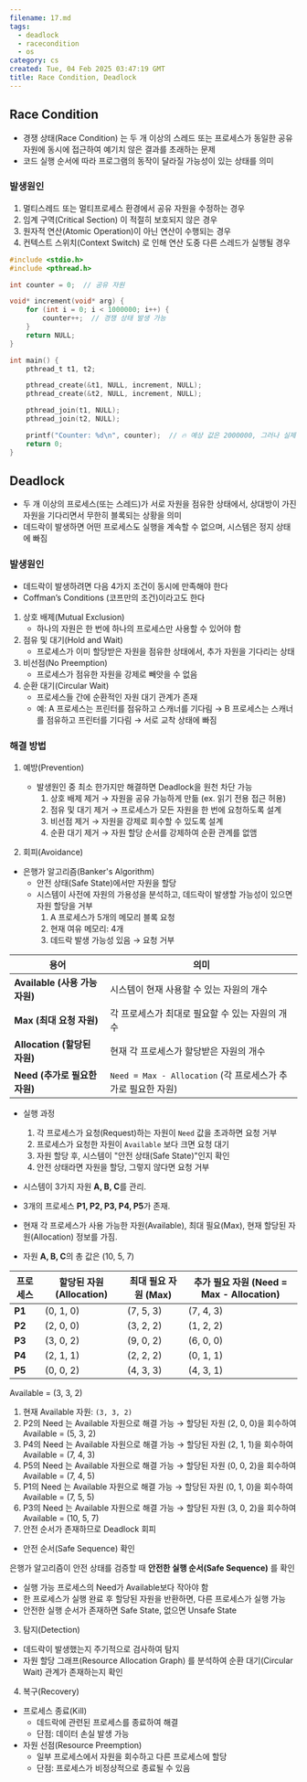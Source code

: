```yaml
---
filename: 17.md
tags:
  - deadlock
  - racecondition
  - os
category: cs
created: Tue, 04 Feb 2025 03:47:19 GMT
title: Race Condition, Deadlock
---
```


## Race Condition

- 경쟁 상태(Race Condition) 는 두 개 이상의 스레드 또는 프로세스가 동일한 공유 자원에 동시에 접근하여 예기치 않은 결과를 초래하는 문제
- 코드 실행 순서에 따라 프로그램의 동작이 달라질 가능성이 있는 상태를 의미

### 발생원인

1. 멀티스레드 또는 멀티프로세스 환경에서 공유 자원을 수정하는 경우
2. 임계 구역(Critical Section) 이 적절히 보호되지 않은 경우
3. 원자적 연산(Atomic Operation)이 아닌 연산이 수행되는 경우
4. 컨텍스트 스위치(Context Switch) 로 인해 연산 도중 다른 스레드가 실행될 경우

```c title="race condition"
#include <stdio.h>
#include <pthread.h>

int counter = 0;  // 공유 자원

void* increment(void* arg) {
    for (int i = 0; i < 1000000; i++) {
        counter++;  // 경쟁 상태 발생 가능
    }
    return NULL;
}

int main() {
    pthread_t t1, t2;

    pthread_create(&t1, NULL, increment, NULL);
    pthread_create(&t2, NULL, increment, NULL);

    pthread_join(t1, NULL);
    pthread_join(t2, NULL);

    printf("Counter: %d\n", counter);  // 🔥 예상 값은 2000000, 그러나 실제 값은 다를 수 있음
    return 0;
}
```

## Deadlock

- 두 개 이상의 프로세스(또는 스레드)가 서로 자원을 점유한 상태에서, 상대방이 가진 자원을 기다리면서 무한히 블록되는 상황을 의미
- 데드락이 발생하면 어떤 프로세스도 실행을 계속할 수 없으며, 시스템은 정지 상태에 빠짐

### 발생원인

- 데드락이 발생하려면 다음 4가지 조건이 동시에 만족해야 한다
- Coffman’s Conditions (코프만의 조건)이라고도 한다

1.  상호 배제(Mutual Exclusion)
    - 하나의 자원은 한 번에 하나의 프로세스만 사용할 수 있어야 함
2.  점유 및 대기(Hold and Wait)
    - 프로세스가 이미 할당받은 자원을 점유한 상태에서, 추가 자원을 기다리는 상태
3.  비선점(No Preemption)
    - 프로세스가 점유한 자원을 강제로 빼앗을 수 없음
4.  순환 대기(Circular Wait)
    - 프로세스들 간에 순환적인 자원 대기 관계가 존재
    - 예: A 프로세스는 프린터를 점유하고 스캐너를 기다림 → B 프로세스는 스캐너를 점유하고 프린터를 기다림 → 서로 교착 상태에 빠짐

### 해결 방법

1. 예방(Prevention)

   - 발생원인 중 최소 한가지만 해결하면 Deadlock을 원천 차단 가능
     1. 상호 배제 제거 → 자원을 공유 가능하게 만듦 (ex. 읽기 전용 접근 허용)
     2. 점유 및 대기 제거 → 프로세스가 모든 자원을 한 번에 요청하도록 설계
     3. 비선점 제거 → 자원을 강제로 회수할 수 있도록 설계
     4. 순환 대기 제거 → 자원 할당 순서를 강제하여 순환 관계를 없앰

2. 회피(Avoidance)

- 은행가 알고리즘(Banker's Algorithm)
  - 안전 상태(Safe State)에서만 자원을 할당
  - 시스템이 사전에 자원의 가용성을 분석하고, 데드락이 발생할 가능성이 있으면 자원 할당을 거부
    1. A 프로세스가 5개의 메모리 블록 요청
    2. 현재 여유 메모리: 4개
    3. 데드락 발생 가능성 있음 → 요청 거부

| 용어                           | 의미                                                         |
| ------------------------------ | ------------------------------------------------------------ |
| **Available (사용 가능 자원)** | 시스템이 현재 사용할 수 있는 자원의 개수                     |
| **Max (최대 요청 자원)**       | 각 프로세스가 최대로 필요할 수 있는 자원의 개수              |
| **Allocation (할당된 자원)**   | 현재 각 프로세스가 할당받은 자원의 개수                      |
| **Need (추가로 필요한 자원)**  | `Need = Max - Allocation` (각 프로세스가 추가로 필요한 자원) |

- 실행 과정

  1. 각 프로세스가 요청(Request)하는 자원이 `Need` 값을 초과하면 요청 거부
  2. 프로세스가 요청한 자원이 `Available` 보다 크면 요청 대기
  3. 자원 할당 후, 시스템이 "안전 상태(Safe State)"인지 확인
  4. 안전 상태라면 자원을 할당, 그렇지 않다면 요청 거부

- 시스템이 3가지 자원 **A, B, C**를 관리.
- 3개의 프로세스 **P1, P2, P3, P4, P5**가 존재.
- 현재 각 프로세스가 사용 가능한 자원(Available), 최대 필요(Max), 현재 할당된 자원(Allocation) 정보를 가짐.
- 자원 **A, B, C**의 총 값은 (10, 5, 7)

| 프로세스 | **할당된 자원 (Allocation)** | **최대 필요 자원 (Max)** | **추가 필요 자원 (Need = Max - Allocation)** |
| -------- | ---------------------------- | ------------------------ | -------------------------------------------- |
| **P1**   | (0, 1, 0)                    | (7, 5, 3)                | (7, 4, 3)                                    |
| **P2**   | (2, 0, 0)                    | (3, 2, 2)                | (1, 2, 2)                                    |
| **P3**   | (3, 0, 2)                    | (9, 0, 2)                | (6, 0, 0)                                    |
| **P4**   | (2, 1, 1)                    | (2, 2, 2)                | (0, 1, 1)                                    |
| **P5**   | (0, 0, 2)                    | (4, 3, 3)                | (4, 3, 1)                                    |

Available = (3, 3, 2)

1. 현재 Available 자원: `(3, 3, 2)`
2. P2의 Need 는 Available 자원으로 해결 가능 → 할당된 자원 (2, 0, 0)을 회수하여 Available = (5, 3, 2)
3. P4의 Need 는 Available 자원으로 해결 가능 → 할당된 자원 (2, 1, 1)을 회수하여 Available = (7, 4, 3)
4. P5의 Need 는 Available 자원으로 해결 가능 → 할당된 자원 (0, 0, 2)을 회수하여 Available = (7, 4, 5)
5. P1의 Need 는 Available 자원으로 해결 가능 → 할당된 자원 (0, 1, 0)을 회수하여 Available = (7, 5, 5)
6. P3의 Need 는 Available 자원으로 해결 가능 → 할당된 자원 (3, 0, 2)을 회수하여 Available = (10, 5, 7)
7. 안전 순서가 존재하므로 Deadlock 회피

- 안전 순서(Safe Sequence) 확인

은행가 알고리즘이 안전 상태를 검증할 때 **안전한 실행 순서(Safe Sequence)** 를 확인

- 실행 가능 프로세스의 Need가 Available보다 작아야 함
- 한 프로세스가 실행 완료 후 할당된 자원을 반환하면, 다른 프로세스가 실행 가능
- 안전한 실행 순서가 존재하면 Safe State, 없으면 Unsafe State

3. 탐지(Detection)

- 데드락이 발생했는지 주기적으로 검사하여 탐지
- 자원 할당 그래프(Resource Allocation Graph) 를 분석하여 순환 대기(Circular Wait) 관계가 존재하는지 확인

4. 복구(Recovery)

- 프로세스 종료(Kill)
  - 데드락에 관련된 프로세스를 종료하여 해결
  - 단점: 데이터 손실 발생 가능
- 자원 선점(Resource Preemption)
  - 일부 프로세스에서 자원을 회수하고 다른 프로세스에 할당
  - 단점: 프로세스가 비정상적으로 종료될 수 있음